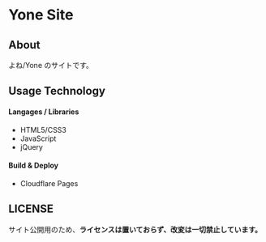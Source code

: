 
# Yone Site

## About
よね/Yone のサイトです。

## Usage Technology

#### Langages / Libraries
- HTML5/CSS3
- JavaScript
- jQuery

#### Build & Deploy
- Cloudflare Pages

## LICENSE
サイト公開用のため、**ライセンスは置いておらず、改変は一切禁止しています。**
